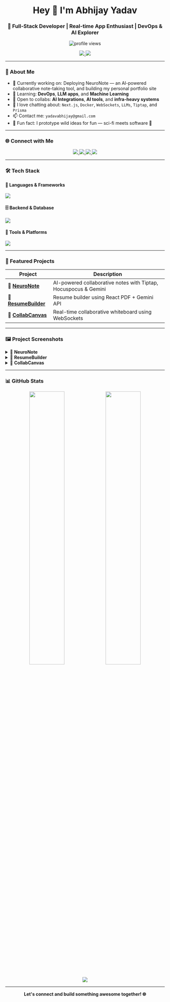 <h1 align="center">Hey 👋 I'm Abhijay Yadav</h1>
<h3 align="center">🚀 Full-Stack Developer | Real-time App Enthusiast | DevOps & AI Explorer</h3>

<p align="center">
  <img src="https://komarev.com/ghpvc/?username=AbhijyYdv547&label=Profile%20Views&color=blue&style=flat" alt="profile views" />
</p>

<p align="center">
  <a href="https://portfolio1-two-xi.vercel.app" target="_blank">
    <img src="https://img.shields.io/badge/Portfolio-000?style=for-the-badge&logo=vercel&logoColor=white" />
  </a>
  <a href="https://drive.google.com/file/d/1AVA8EMPnziz6XAfmy0xpu1Yh0dqyRC0b/view?usp=sharing" target="_blank">
    <img src="https://img.shields.io/badge/Resume-PDF-red?style=for-the-badge" />
  </a>
</p>

---

### 🧠 About Me

- 🔨 Currently working on: Deploying NeuroNote — an AI-powered collaborative note-taking tool, and building my personal portfolio site
- 🌱 Learning: **DevOps**, **LLM apps**, and **Machine Learning**
- 🤝 Open to collabs: **AI Integrations**, **AI tools**, and **infra-heavy systems**
- 💬 I love chatting about: `Next.js`, `Docker`, `WebSockets`, `LLMs`, `Tiptap`, and `Prisma`
- 📫 Contact me: `yadavabhijay@gmail.com`
- 🎯 Fun fact: I prototype wild ideas for fun — sci-fi meets software 🚀

---

### 🌐 Connect with Me

<p align="center">
  <a href="https://linkedin.com/in/abj-ydv" target="_blank">
    <img src="https://img.shields.io/badge/LinkedIn-blue?style=for-the-badge&logo=linkedin&logoColor=white"/>
  </a>
  <a href="https://twitter.com/yadavabhij50732" target="_blank">
    <img src="https://img.shields.io/badge/Twitter-black?style=for-the-badge&logo=twitter&logoColor=white"/>
  </a>
  <a href="https://dev.to/abhijay_yadav_712e10ab036" target="_blank">
    <img src="https://img.shields.io/badge/Dev.to-0A0A0A?style=for-the-badge&logo=devdotto&logoColor=white"/>
  </a>
  <a href="https://leetcode.com/u/ydv_abhijay_21" target="_blank">
    <img src="https://img.shields.io/badge/LeetCode-FFA116?style=for-the-badge&logo=leetcode&logoColor=white"/>
  </a>
</p>

---

### 🛠️ Tech Stack

#### 🧩 Languages & Frameworks
<p>
  <img src="https://skillicons.dev/icons?i=js,ts,react,nextjs,nodejs,express,tailwind,java,py" />
</p>

#### 🗄️ Backend & Database
<p>
  <img src="https://skillicons.dev/icons?i=prisma,mongodb,postgres,redis,docker" />
</p>

#### 🔧 Tools & Platforms
<p>
  <img src="https://skillicons.dev/icons?i=git,github,vscode,postman" />
</p>

---

### 📌 Featured Projects

| Project | Description |
|--------|-------------|
| 🚀 [**NeuroNote**](https://github.com/AbhijyYdv547/NeuroNote) | AI-powered collaborative notes with Tiptap, Hocuspocus & Gemini |
| 🧾 [**ResumeBuilder**](https://resume-builder-ivory-nine.vercel.app) | Resume builder using React PDF + Gemini API |
| 🎨 [**CollabCanvas**](https://github.com/AbhijyYdv547/Canvas-app) | Real-time collaborative whiteboard using WebSockets |

---

### 🖼️ Project Screenshots

<details>
<summary>🚀 <strong>NeuroNote</strong></summary>
<p align="center">
  <img src="https://github.com/user-attachments/assets/e770269d-3455-4555-80ce-80ccc4c2f1d4" width="600"/>
</p>
</details>

<details>
<summary>🧾 <strong>ResumeBuilder</strong></summary>
<p align="center">
  <img width="1366" height="3278" alt="screencapture-resume-builder-ivory-nine-vercel-app-2025-08-08-01_28_04" src="https://github.com/user-attachments/assets/072fad46-64c4-44db-bec7-b4bf63f289d6" />

</p>
</details>

<details>
<summary>🎨 <strong>CollabCanvas</strong></summary>
<p align="center">
  <img src="https://github.com/user-attachments/assets/33e55300-b345-4551-870b-7c22c42bd056" width="600"/>
</p>
</details>


---


### 📊 GitHub Stats

<p align="center">
  <img src="https://github-readme-stats.vercel.app/api?username=abhijyydv547&show_icons=true&theme=tokyonight&hide_border=true" width="47%" />
  <img src="https://github-readme-stats.vercel.app/api/top-langs/?username=abhijyydv547&layout=compact&theme=tokyonight&hide_border=true" width="47%" />
</p>

<p align="center">
  <img src="https://github-readme-streak-stats.herokuapp.com/?user=abhijyydv547&theme=tokyonight&hide_border=true" />
</p>


---

<p align="center"><b>Let's connect and build something awesome together! 🌐</b></p>

